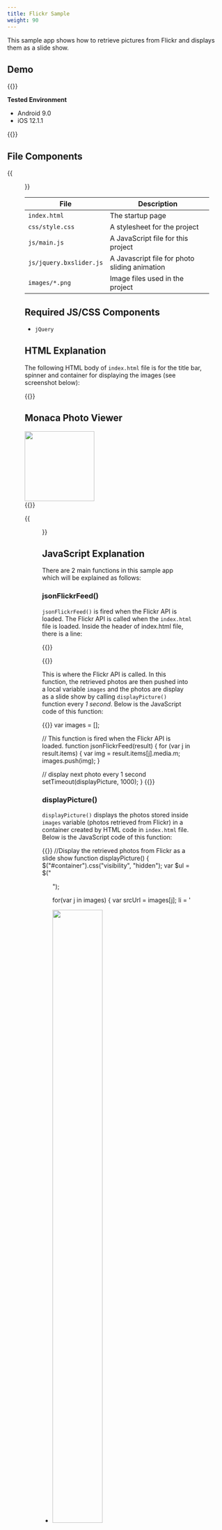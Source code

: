 ```yaml
---
title: Flickr Sample
weight: 90
---
```


This sample app shows how to retrieve pictures from Flickr and displays them as a slide show.

## Demo 

{{<import pid="5c19c2d9e788850c427f60af" title="Flickr Sample">}}

**Tested Environment**

- Android 9.0
- iOS 12.1.1

{{<iframeApp src="https://monaca.github.io/project-templates/18-flickr-sample/www/index.html">}}

## File Components                                           

{{<figure src="/images/sampleapp/flickr/1.png">}}                                
                                                                                            
| File | Description |
|------|-------------|
| `index.html` | The startup page |              
| `css/style.css` | A stylesheet for the project |
| `js/main.js` | A JavaScript file for this project |
| `js/jquery.bxslider.js`| A Javascript file for photo sliding animation |
| `images/*.png` | Image files used in the project |

## Required JS/CSS Components

- `jQuery`

## HTML Explanation                                           

The following HTML body of `index.html` file is for the title bar, spinner and container for displaying the images (see screenshot below):

{{<highlight html>}}
<div id="title-bar">
    <h2>Monaca Photo Viewer</h2>
</div>
<div id="loadSpinner"></div>
<div id="container"></div>
<div id="bottom">
  <img src="images/logo-monaca.png" width="160">
</div>
{{</highlight>}}

{{<figure src="/images/sampleapp/flickr/3.png" width="300">}}   

## JavaScript Explanation                                     

There are 2 main functions in this sample app which will be explained as follows:

### jsonFlickrFeed()                                           

`jsonFlickrFeed()` is fired when the Flickr API is loaded. The Flickr
API is called when the `index.html` file is loaded. Inside the header of
index.html file, there is a line:

{{<highlight html>}}
<script src="http://api.flickr.com/services/feeds/photos_public.gne?format=json" defer></script>
{{</highlight>}}

This is where the Flickr API is called. In this function, the retrieved
photos are then pushed into a local variable `images` and the photos are
display as a slide show by calling `displayPicture()` function every *1
second*. Below is the JavaScript code of this function:

{{<highlight javascript>}}
var images = [];

// This function is fired when the Flickr API is loaded.
function jsonFlickrFeed(result) {
  for (var j in result.items) {
    var img = result.items[j].media.m;
    images.push(img);
  }

  // display next photo every 1 second
  setTimeout(displayPicture, 1000);
}
{{</highlight>}}

### displayPicture()

`displayPicture()` displays the photos stored inside `images` variable
(photos retrieved from Flickr) in a container created by HTML code in
`index.html` file. Below is the JavaScript code of this function:

{{<highlight javascript>}}
//Display the retrieved photos from Flickr as a slide show
function displayPicture() {
  $("#container").css("visibility", "hidden");
  var $ul = $("<ul>");

  for(var j in images) {
    var srcUrl = images[j];
    li = '<li><img src="' + srcUrl + '" id ="list" width="60%"  /></li>';
    $ul.append($(li));
  }

  $("#container").append($ul);
  //Setting for photo sliding animation
  $ul.bxSlider({
    auto: true,
    pager: false,
    speed: 500,
    pause: 1800,
    controls: false,
  });

  $("#loadSpinner").remove();
  $("#container img").addClass("shadow");

  setTimeout(function() {
    $("#container").css("visibility", "visible");
  }, 1000);
}
{{</highlight>}}
